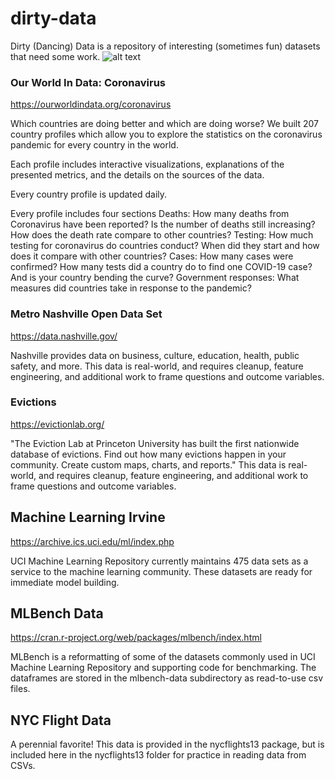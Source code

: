 # dirty-data
Dirty (Dancing) Data is a repository of interesting (sometimes fun) datasets that need some work.
![alt text](https://upload.wikimedia.org/wikipedia/en/0/00/Dirty_Dancing.jpg "Dirty (Dancing) Data")


### Our World In Data: Coronavirus

https://ourworldindata.org/coronavirus

Which countries are doing better and which are doing worse? We built 207 country profiles which allow you to explore the statistics on the coronavirus pandemic for every country in the world.

Each profile includes interactive visualizations, explanations of the presented metrics, and the details on the sources of the data.

Every country profile is updated daily.

Every profile includes four sections
Deaths: How many deaths from Coronavirus have been reported? Is the number of deaths still increasing? How does the death rate compare to other countries?
Testing: How much testing for coronavirus do countries conduct? When did they start and how does it compare with other countries?
Cases: How many cases were confirmed? How many tests did a country do to find one COVID-19 case? And is your country bending the curve?
Government responses: What measures did countries take in response to the pandemic?

### Metro Nashville Open Data Set

https://data.nashville.gov/

Nashville provides data on business, culture, education, health, public safety, and more. This data is real-world, and requires cleanup, feature engineering, and additional work to frame questions and outcome variables.

### Evictions

https://evictionlab.org/

"The Eviction Lab at Princeton University has built the first nationwide database of evictions. Find out how many evictions happen in your community. Create custom maps, charts, and reports." This data is real-world, and requires cleanup, feature engineering, and additional work to frame questions and outcome variables.

## Machine Learning Irvine

https://archive.ics.uci.edu/ml/index.php

UCI Machine Learning Repository currently maintains 475 data sets as a service to the machine learning community. These datasets are ready for immediate model building. 

## MLBench Data

https://cran.r-project.org/web/packages/mlbench/index.html

MLBench is a reformatting of some of the datasets commonly used in UCI Machine Learning Repository and supporting code for benchmarking. The dataframes are stored in the mlbench-data subdirectory as read-to-use csv files.  

## NYC Flight Data

A perennial favorite! This data is provided in the nycflights13 package, but is included here in the nycflights13 folder for practice in reading data from CSVs. 